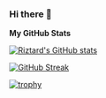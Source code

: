 ### Hi there 👋

<!--
**Riztard/Riztard** is a ✨ _special_ ✨ repository because its `README.md` (this file) appears on your GitHub profile.

Here are some ideas to get you started:

- 🔭 I’m currently working on ...
- 🌱 I’m currently learning ...
- 👯 I’m looking to collaborate on ...
- 🤔 I’m looking for help with ...
- 💬 Ask me about ...
- 📫 How to reach me: ...
- 😄 Pronouns: ...
- ⚡ Fun fact: ...
-->

<b>My GitHub Stats</b>

[![Riztard's GitHub stats](https://github-readme-stats.vercel.app/api?username=Riztard&show_icons=true&theme=radical&hide_border=true&hide=stars)](https://github.com/anuraghazra/github-readme-stats)

[![GitHub Streak](https://github-readme-streak-stats.herokuapp.com/?user=Riztard&theme=radical&hide_border=true)](https://git.io/streak-stats)

[![trophy](https://github-profile-trophy.vercel.app/?username=Riztard&theme=radical&no-frame=true&rank=-C&margin-w=15&margin-h=15)](https://github.com/ryo-ma/github-profile-trophy)

